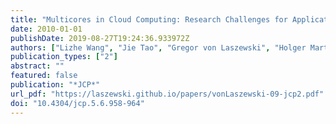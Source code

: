 ```yaml
---
title: "Multicores in Cloud Computing: Research Challenges for Applications"
date: 2010-01-01
publishDate: 2019-08-27T19:24:36.933972Z
authors: ["Lizhe Wang", "Jie Tao", "Gregor von Laszewski", "Holger Marten"]
publication_types: ["2"]
abstract: ""
featured: false
publication: "*JCP*"
url_pdf: "https://laszewski.github.io/papers/vonLaszewski-09-jcp2.pdf"
doi: "10.4304/jcp.5.6.958-964"
---
```


